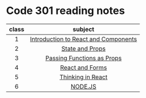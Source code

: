 # Code 301 reading notes

| class | subject |
| :---: | :-----------: |
| 1 | [Introduction to React and Components](class-01.md)|
| 2 | [State and Props](class-02.md)|
| 3 | [Passing Functions as Props](class-03.md)|
| 4 | [React and Forms](class-04.md)|
| 5 | [Thinking in React](class-05.md)|
| 6 | [NODE.JS](class-06.md)|